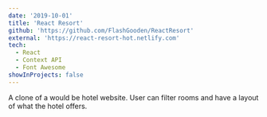 ```yaml
---
date: '2019-10-01'
title: 'React Resort'
github: 'https://github.com/FlashGooden/ReactResort'
external: 'https://react-resort-hot.netlify.com'
tech:
  - React
  - Context API
  - Font Awesome
showInProjects: false
---
```


A clone of a would be hotel website. User can filter rooms and have a layout of what the hotel offers.  
